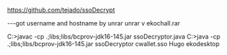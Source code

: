 https://github.com/tejado/ssoDecrypt

---got username and hostname by unrar
unrar v ekochall.rar

C:\>javac -cp .;libs;libs/bcprov-jdk16-145.jar ssoDecryptor.java
C:\>java -cp .;libs;libs/bcprov-jdk16-145.jar ssoDecryptor cwallet.sso Hugo ekodesktop